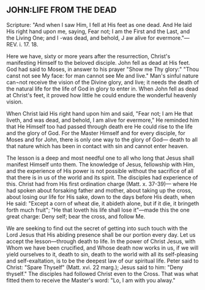 ## JOHN:LIFE FROM THE DEAD ##

Scripture: "And when I saw Him, I fell at His feet as one dead. And He laid His right hand upon me, saying, Fear not; I am the First and the Last, and the Living One; and I -was dead, and behold, J aw alive for evermore."—REV. i. 17. 18.



Here we have, sixty or more years after the resurrection, Christ's manifesting Himself to the beloved disciple. John fell as dead at His feet. God had said to Moses, in answer to his prayer "Show me Thy glory:" "Thou canst not see My face: for man cannot see Me and live." Man's sinful nature can¬not receive the vision of the Divine glory, and live; it needs the death of the natural life for the life of God in glory to enter in. When John fell as dead at Christ's feet, it proved how little he could endure the wonderful heavenly vision.



When Christ laid His right hand upon him and said, "Fear not; I am He that liveth, and was dead, and behold, I am alive for evermore," He reminded him that He Himself too had passed through death ere He could rise to the life and the glory of God. For the Master Himself and for every disciple, for Moses and for John, there is only one way to the glory of God— death to all that nature which has been in contact with sin and cannot enter heaven.



The lesson is a deep and most needful one to all who long that Jesus shall manifest Himself unto them. The knowledge of Jesus, fellowship with Him, and the experience of His power is not possible without the sacrifice of all that there is in us of the world and its spirit. The disciples had experience of this. Christ had from His first ordination charge (Matt. x. 37-39)— where He had spoken about forsaking father and mother, about taking up the cross, about losing our life for His sake, down to the days before His death, when He said: "Except a corn of wheat die, it abideth alone, but if it die, it bringeth forth much fruit"; "He that loveth his life shall lose it"—made this the one great charge: Deny self; bear the cross, and follow Me.



We are seeking to find out the secret of getting into such touch with the Lord Jesus that His abiding presence shall be our portion every day. Let us accept the lesson—through death to life. In the power of Christ Jesus, with Whom we have been crucified, and Whose death now works in us, if we will yield ourselves to it, death to sin, death to the world with all its self-pleasing and self-exaltation, is to be the deepest law of our spiritual life. Peter said to Christ: "Spare Thyself" (Matt. xvi. 22 marg.); Jesus said to him: "Deny thyself." The disciples had followed Christ even to the Cross. That was what fitted them to receive the Master's word: "Lo, I am with you alway."


